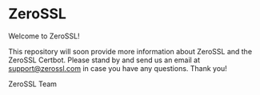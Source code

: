 # ZeroSSL 

Welcome to ZeroSSL!

This repository will soon provide more information about ZeroSSL and the ZeroSSL Certbot. Please stand by and send us an email at support@zerossl.com in case you have any questions. Thank you!

ZeroSSL Team
